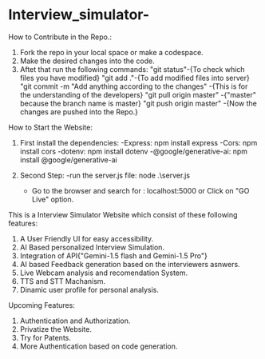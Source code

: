 # Interview_simulator-

How to Contribute in the Repo.:
1. Fork the repo in your local space or make a codespace.
2. Make the desired changes into the code.
3. Aftet that run the following commands:
 "git status"-{To check which files you have modified}
 "git add ."-{To add modified files into server}
 "git commit -m "Add anything according to the changes" -{This is for the understanding of the developers}
 "git pull origin master" -{"master" because the branch name is master}
 "git push origin master" -{Now the changes are pushed into the Repo.}



How to Start the Website:

1. First install the dependencies:
   -Express: npm install express
   -Cors: npm install cors
   -dotenv: npm install dotenv
   -@google/generative-ai: npm install @google/generative-ai

2. Second Step:
   -run the server.js file:  node .\server.js
   - Go to the browser and search for : localhost:5000 or Click on "GO Live" option.


This is a Interview Simulator Website which consist of these following features:
1. A User Friendly UI for easy accessibility.
2. AI Based personalized Interview Simulation.
3. Integration of API{"Gemini-1.5 flash and Gemini-1.5 Pro"}
4. AI based Feedback generation based on the interviewers asnwers.
5. Live Webcam analysis and recomendation System.
6. TTS and STT Machanism.
7. Dinamic user profile for personal analysis.

Upcoming Features:
1. Authentication and Authorization.
2. Privatize the Website.
3. Try for Patents.
4. More Authentication based on code generation.

